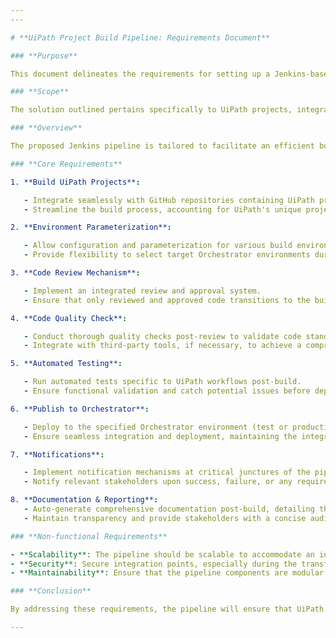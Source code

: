 ```yaml
---
---

# **UiPath Project Build Pipeline: Requirements Document**

### **Purpose**

This document delineates the requirements for setting up a Jenkins-based Continuous Integration and Continuous Deployment (CI/CD) pipeline tailored specifically for building, testing, and deploying UiPath projects.

### **Scope**

The solution outlined pertains specifically to UiPath projects, integrating with Jenkins for automation and GitHub for source control, culminating in deployment to UiPath Orchestrator.

### **Overview**

The proposed Jenkins pipeline is tailored to facilitate an efficient build and deployment process for UiPath projects. The pipeline leverages a multi-stage approach, seamlessly transitioning through initialization, review and approval, project build, and post-build operations.

### **Core Requirements**

1. **Build UiPath Projects**:

   - Integrate seamlessly with GitHub repositories containing UiPath projects.
   - Streamline the build process, accounting for UiPath's unique project structure and dependencies.

2. **Environment Parameterization**:

   - Allow configuration and parameterization for various build environments—development, staging, production, etc.
   - Provide flexibility to select target Orchestrator environments during build initiation.

3. **Code Review Mechanism**:

   - Implement an integrated review and approval system.
   - Ensure that only reviewed and approved code transitions to the build stage.

4. **Code Quality Check**:

   - Conduct thorough quality checks post-review to validate code standards and best practices.
   - Integrate with third-party tools, if necessary, to achieve a comprehensive quality assessment.

5. **Automated Testing**:

   - Run automated tests specific to UiPath workflows post-build.
   - Ensure functional validation and catch potential issues before deployment.

6. **Publish to Orchestrator**:

   - Deploy to the specified Orchestrator environment (test or production) based on the parameters set during the build initiation.
   - Ensure seamless integration and deployment, maintaining the integrity of the UiPath package.

7. **Notifications**:

   - Implement notification mechanisms at critical junctures of the pipeline.
   - Notify relevant stakeholders upon success, failure, or any required intervention.

8. **Documentation & Reporting**:
   - Auto-generate comprehensive documentation post-build, detailing the process, changes made, and any detected issues.
   - Maintain transparency and provide stakeholders with a concise audit trail.

### **Non-functional Requirements**

- **Scalability**: The pipeline should be scalable to accommodate an increasing number of projects.
- **Security**: Secure integration points, especially during the transfer of code and deployment processes.
- **Maintainability**: Ensure that the pipeline components are modular and can be updated independently.

### **Conclusion**

By addressing these requirements, the pipeline will ensure that UiPath projects are built, tested, and deployed efficiently and reliably, incorporating best practices and ensuring high standards of quality.

---
```


